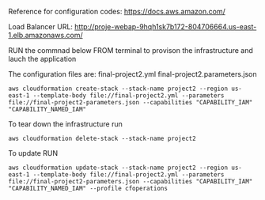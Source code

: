Reference for configuration codes:
https://docs.aws.amazon.com/

Load Balancer URL: http://proje-webap-9hqh1sk7b172-804706664.us-east-1.elb.amazonaws.com/

RUN the commnad below FROM terminal to provison the infrastructure and lauch the application

The configuration files are:
final-project2.yml
final-project2.parameters.json

```
aws cloudformation create-stack --stack-name project2 --region us-east-1 --template-body file://final-project2.yml --parameters file://final-project2-parameters.json --capabilities "CAPABILITY_IAM" "CAPABILITY_NAMED_IAM"
```

To tear down the infrastructure run

```
aws cloudformation delete-stack --stack-name project2
```

To update RUN
```
aws cloudformation update-stack --stack-name project2 --region us-east-1 --template-body file://final-project2.yml --parameters file://final-project2-parameters.json --capabilities "CAPABILITY_IAM" "CAPABILITY_NAMED_IAM" --profile cfoperations
```